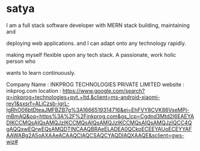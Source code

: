 # satya

I am a full stack software developer with MERN stack building, maintaining and

deploying web applications. and I can adapt onto any technology rapidly. 

making myself flexible upon any tech stack. A passionate, work holic person who

wants to learn continuously.

Company Name :  INKPROG TECHNOLOGIES PRIVATE LIMITED
website : inkprog.com
location : https://www.google.com/search?q=inkprog+technologies+pvt.+ltd.&client=ms-android-xiaomi-rev1&sxsrf=ALiCzsb-igrL-IgRhO06btDteaJMFBZB7g%3A1666519314716&ei=EhFVY8CVK86VseMPj-mBmAQ&oq=https%3A%2F%2Finkprog.com&gs_lcp=Cgdnd3Mtd2l6EAEYADIKCCMQsAIQsAMQJzIKCCMQsAIQsAMQJzIKCCMQsAIQsAMQJzIQCC4QgAQQxwEQrwEQsAMQDTINCAAQBRAeELADEA0QCkoECEEYAUoECEYYAFAAWABg2A5oAXAAeACAAQCIAQCSAQCYAQDIAQXAAQE&sclient=gws-wiz#
